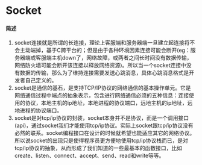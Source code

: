 # Socket


#### 简述
1. socket连接就是所谓的长连接，理论上客服端和服务器端一旦建立起连接将不会主动端掉，基于C跨平台的；但是由于各种环境因素连接可能会断开(eg：服务器端或客服端主机down了，网络故障，或两者之间长时间没有数据传输，网络防火墙可能会断开该连接以释放网络资源)。所以当一个socket连接中没有数据的传输，那么为了维持连接需要发送心跳消息，具体心跳消息格式是开发者自己定义的。
2. socket是通信的基石，是支持TCP/IP协议的网络通信的基本操作单元。它是网络通信过程中端点的抽象表示，包含进行网络通信必须的五种信息：连接使用的协议，本地主机的ip地址，本地进程的协议端口，远地主机的ip地址，远地进程的协议端口。
3. socket是对tcp/ip协议的封装，socket本身并不是协议，而是一个调用接口(api)，通过socket我们才能使用tcp/ip协议。实际上socket跟tcp/ip协议没有必然的联系。socket编程接口在设计的时候就希望也能适应其它的网络协议。所以说socket的出现只是使得程序员更方便地使用tcp/ip协议栈而已，是对tcp/ip协议的抽象，从而形成了我们知道的一些最基本的函数接口，比如create、listen、connect、accept、send、read和write等等。



